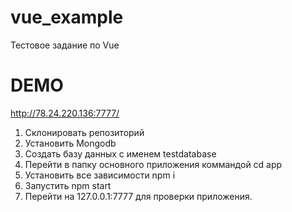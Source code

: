 # vue_example
Тестовое задание по Vue

# DEMO

http://78.24.220.136:7777/

1. Склонировать репозиторий
2. Установить Mongodb
3. Создать базу данных с именем testdatabase
4. Перейти в папку основного приложения коммандой cd app
5. Установить все зависимости npm i
6. Запустить npm start
7. Перейти на 127.0.0.1:7777 для проверки приложения.
